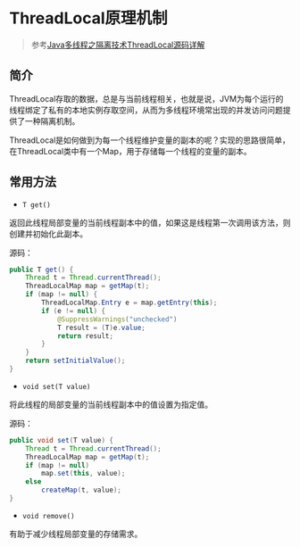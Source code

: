 # ThreadLocal原理机制

> 参考[Java多线程之隔离技术ThreadLocal源码详解](https://mp.weixin.qq.com/s/mo3-y-45_ao54b5T7ez7iA)

## 简介

ThreadLocal存取的数据，总是与当前线程相关，也就是说，JVM为每个运行的线程绑定了私有的本地实例存取空间，从而为多线程环境常出现的并发访问问题提供了一种隔离机制。

ThreadLocal是如何做到为每一个线程维护变量的副本的呢？实现的思路很简单，在ThreadLocal类中有一个Map，用于存储每一个线程的变量的副本。

## 常用方法

- `T get()`

返回此线程局部变量的当前线程副本中的值，如果这是线程第一次调用该方法，则创建并初始化此副本。

源码：

```Java
public T get() {
    Thread t = Thread.currentThread();
    ThreadLocalMap map = getMap(t);
    if (map != null) {
        ThreadLocalMap.Entry e = map.getEntry(this);
        if (e != null) {
            @SuppressWarnings("unchecked")
            T result = (T)e.value;
            return result;
        }
    }
    return setInitialValue();
}
```

- `void set(T value)`

将此线程的局部变量的当前线程副本中的值设置为指定值。

源码：

```Java
public void set(T value) {
    Thread t = Thread.currentThread();
    ThreadLocalMap map = getMap(t);
    if (map != null)
        map.set(this, value);
    else
        createMap(t, value);
}
```

- `void remove()`

有助于减少线程局部变量的存储需求。